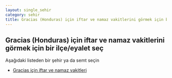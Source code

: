 ```yaml
---
layout: single_sehir
category: sehir
title: Gracias (Honduras) için iftar ve namaz vakitlerini görmek için bir ilçe/eyalet seç
---
```



## Gracias (Honduras) için iftar ve namaz vakitlerini görmek için bir ilçe/eyalet seç

Aşağıdaki listeden bir şehir ya da semt seçin


* [Gracias için iftar ve namaz vakitleri](/iftar.html?sehir=Gracias&ulke=Honduras&state=Gracias)
